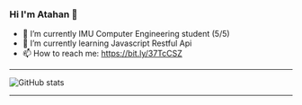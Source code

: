 ### Hi I'm Atahan 👋


- 🔭 I’m currently IMU Computer Engineering student (5/5)
- 🌱 I’m currently learning Javascript Restful Api
- 📫 How to reach me: https://bit.ly/37TcCSZ


-----------------------------------------------------------------------------------------------------------------
![GitHub stats](https://github-readme-stats.vercel.app/api?username=AtahanKocc&show_icons=true&theme=tokyonight)

-----------------------------------------------------------------------------------------------------------------



